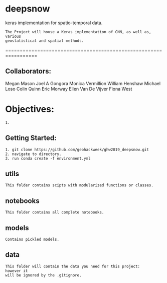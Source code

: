 # deepsnow
keras implementation for spatio-temporal data. 

```
The Project will house a Keras implementation of CNN, as well as, various 
geostatistical and spatial methods. 
```

=================================================================
## Collaborators:
Megan Mason
Joel A Gongora
Monica Vermillion
William Henshaw
Michael Loso
Colin Quinn
Eric Morway
Ellen Van De Vijver
Fiona West

# Objectives:
```
1. 
```
## Getting Started:

```
1. git clone https://github.com/geohackweek/ghw2019_deepsnow.git
2. navigate to directory. 
3. run conda create -f environment.yml

```

## utils
```
This folder contains scipts with modularized functions or classes. 
```
## notebooks
```
This folder contains all complete notebooks.
```
## models
```
Contains pickled models. 
```
## data
```
This folder will contain the data you need for this project: 
however it
will be ignored by the .gitignore.
```
